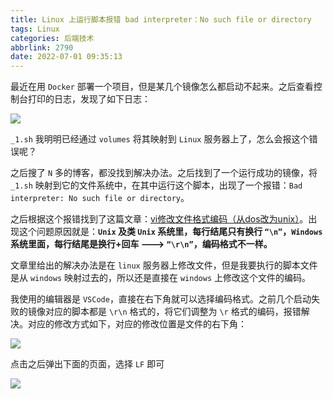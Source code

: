 ```yaml
---
title: Linux 上运行脚本报错 bad interpreter：No such file or directory
tags: Linux
categories: 后端技术
abbrlink: 2790
date: 2022-07-01 09:35:13
---
```


最近在用 `Docker` 部署一个项目，但是某几个镜像怎么都启动不起来。之后查看控制台打印的日志，发现了如下日志：

![](https://fastly.jsdelivr.net/gh/JokerByrant/Images@main/blog/166424255993869adc873be47d4068507e24f41db09bc.png)

<!--more-->

`_1.sh` 我明明已经通过 `volumes` 将其映射到 `Linux` 服务器上了，怎么会报这个错误呢？

之后搜了 `N` 多的博客，都没找到解决办法。之后找到了一个运行成功的镜像，将 `_1.sh` 映射到它的文件系统中，在其中运行这个脚本，出现了一个报错：`Bad interpreter: No such file or directory`。

之后根据这个报错找到了这篇文章：[vi修改文件格式编码（从dos改为unix）](https://codeantenna.com/a/k4zMKI6EAS)。出现这个问题原因就是：**`Unix` 及类 `Unix` 系统里，每行结尾只有换行 `“\n”`，`Windows` 系统里面，每行结尾是换行+回车 ---> `“\r\n”`，编码格式不一样。**

文章里给出的解决办法是在 `linux` 服务器上修改文件，但是我要执行的脚本文件是从 `windows` 映射过去的，所以还是直接在 `windows` 上修改这个文件的编码。

我使用的编辑器是 `VSCode`，直接在右下角就可以选择编码格式。之前几个启动失败的镜像对应的脚本都是 `\r\n` 格式的，将它们调整为 `\r` 格式的编码，报错解决。对应的修改方式如下，对应的修改位置是文件的右下角：

![](https://fastly.jsdelivr.net/gh/JokerByrant/Images@main/blog/166424257293932fe76898a42c2c81cecc73e21441f17.png)

点击之后弹出下面的页面，选择 `LF` 即可

![](https://fastly.jsdelivr.net/gh/JokerByrant/Images@main/blog/166424258193881b2f3fb4bb8ee0e2d243752bd46af32.png)